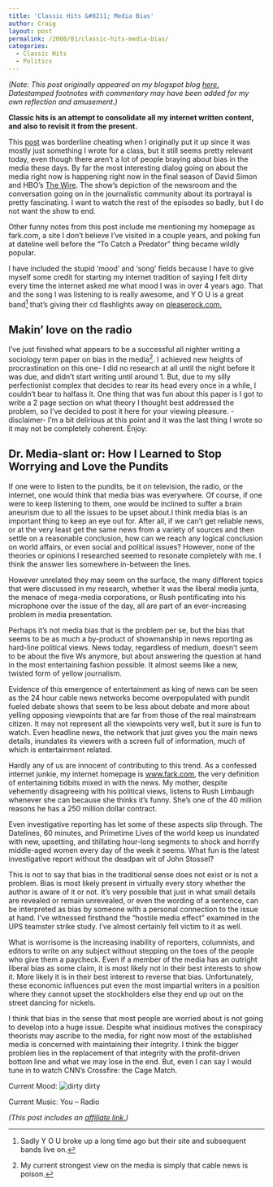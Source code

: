 ```yaml
---
title: 'Classic Hits &#8211; Media Bias'
author: Craig
layout: post
permalink: /2008/01/classic-hits-media-bias/
categories:
  - Classic Hits
  - Politics
---
```

*(Note: This post originally appeared on my blogspot blog [here.][1] Datestamped footnotes with commentary may have been added for my own reflection and amusement.)*

 [1]: http://craigtsoandso.blogspot.com/2008/01/classic-hits-media-bias.html

**Classic hits is an attempt to consolidate all my internet written content, and also to revisit it from the present.**

This [post][2] was borderline cheating when I originally put it up since it was mostly just something I wrote for a class, but it still seems pretty relevant today, even though there aren’t a lot of people braying about bias in the media these days. By far the most interesting dialog going on about the media right now is happening right now in the final season of David Simon and HBO’s [The Wire][3]. The show’s depiction of the newsroom and the conversation going on in the journalistic community about its portrayal is pretty fascinating. I want to watch the rest of the episodes so badly, but I do not want the show to end.

 [2]: http://csturgis.livejournal.com/1105.html
 [3]: http://www.amazon.com/dp/B006GLQ092?tag=craigsturgisc-20

Other funny notes from this post include me mentioning my homepage as fark.com, a site I don’t believe I’ve visited in a couple years, and poking fun at dateline well before the “To Catch a Predator” thing became wildly popular.

I have included the stupid ‘mood’ and ‘song’ fields because I have to give myself some credit for starting my internet tradition of saying I felt dirty every time the internet asked me what mood I was in over 4 years ago. That and the song I was listening to is really awesome, and Y O U is a great band[^1] that’s giving their cd flashlights away on [pleaserock.com.][1]

 [1]: http://pleaserock.com
 [^1]: Sadly Y O U broke up a long time ago but their site and subsequent bands live on.

## Makin’ love on the radio

I’ve just finished what appears to be a successful all nighter writing a sociology term paper on bias in the media[^2]. I achieved new heights of procrastination on this one- I did no research at all until the night before it was due, and didn’t start writing until around 1. But, due to my silly perfectionist complex that decides to rear its head every once in a while, I couldn’t bear to halfass it. One thing that was fun about this paper is I got to write a 2 page section on what theory I thought best addressed the problem, so I’ve decided to post it here for your viewing pleasure. -disclaimer- I’m a bit delirious at this point and it was the last thing I wrote so it may not be completely coherent. Enjoy:

 [^2]: My current strongest view on the media is simply that cable news is poison.

## Dr. Media-slant or: How I Learned to Stop Worrying and Love the Pundits

If one were to listen to the pundits, be it on television, the radio, or the internet, one would think that media bias was everywhere. Of course, if one were to keep listening to them, one would be inclined to suffer a brain aneurism due to all the issues to be upset about.I think media bias is an important thing to keep an eye out for. After all, if we can’t get reliable news, or at the very least get the same news from a variety of sources and then settle on a reasonable conclusion, how can we reach any logical conclusion on world affairs, or even social and political issues? However, none of the theories or opinions I researched seemed to resonate completely with me. I think the answer lies somewhere in-between the lines.

However unrelated they may seem on the surface, the many different topics that were discussed in my research, whether it was the liberal media junta, the menace of mega-media corporations, or Rush pontificating into his microphone over the issue of the day, all are part of an ever-increasing problem in media presentation.

Perhaps it’s not media bias that is the problem per se, but the bias that seems to be as much a by-product of showmanship in news reporting as hard-line political views. News today, regardless of medium, doesn’t seem to be about the five Ws anymore, but about answering the question at hand in the most entertaining fashion possible. It almost seems like a new, twisted form of yellow journalism.

Evidence of this emergence of entertainment as king of news can be seen as the 24 hour cable news networks become overpopulated with pundit fueled debate shows that seem to be less about debate and more about yelling opposing viewpoints that are far from those of the real mainstream citizen. It may not represent all the viewpoints very well, but it sure is fun to watch. Even headline news, the network that just gives you the main news details, inundates its viewers with a screen full of information, much of which is entertainment related.

Hardly any of us are innocent of contributing to this trend. As a confessed internet junkie, my internet homepage is www.fark.com, the very definition of entertaining tidbits mixed in with the news. My mother, despite vehemently disagreeing with his political views, listens to Rush Limbaugh whenever she can because she thinks it’s funny. She’s one of the 40 million reasons he has a 250 million dollar contract.

Even investigative reporting has let some of these aspects slip through. The Datelines, 60 minutes, and Primetime Lives of the world keep us inundated with new, upsetting, and titillating hour-long segments to shock and horrify middle-aged women every day of the week it seems. What fun is the latest investigative report without the deadpan wit of John Stossel?

This is not to say that bias in the traditional sense does not exist or is not a problem. Bias is most likely present in virtually every story whether the author is aware of it or not. It’s very possible that just in what small details are revealed or remain unrevealed, or even the wording of a sentence, can be interpreted as bias by someone with a personal connection to the issue at hand. I’ve witnessed firsthand the “hostile media effect” examined in the UPS teamster strike study. I’ve almost certainly fell victim to it as well.

What is worrisome is the increasing inability of reporters, columnists, and editors to write on any subject without stepping on the toes of the people who give them a paycheck. Even if a member of the media has an outright liberal bias as some claim, it is most likely not in their best interests to show it. More likely it is in their best interest to reverse that bias. Unfortunately, these economic influences put even the most impartial writers in a position where they cannot upset the stockholders else they end up out on the street dancing for nickels.

I think that bias in the sense that most people are worried about is not going to develop into a huge issue. Despite what insidious motives the conspiracy theorists may ascribe to the media, for right now most of the established media is concerned with maintaining their integrity. I think the bigger problem lies in the replacement of that integrity with the profit-driven bottom line and what we may lose in the end. But, even I can say I would tune in to watch CNN’s Crossfire: the Cage Match.

Current Mood: ![dirty][4] dirty

Current Music: You – Radio

 [4]: /images/ohcrap.gif

*(This post includes an [affiliate link.][5])*

 [5]: /affiliate-links/
